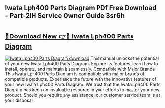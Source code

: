 ## Iwata Lph400 Parts Diagram PDf Free Download - Part-2lH Service Owner Guide 3sr6h

# <h2><a href="http://dfmdova.blite.top/?on=Iwata+Lph400+Parts+Diagram">🔗Download New 👉🔴 Iwata Lph400 Parts Diagram</a></h2>

[![Iwata Lph400 Parts Diagram download](https://i.imgur.com/lujVjoI.png)](http://dfmdova.blite.top/?on=Iwata+Lph400+Parts+Diagram)
This manual unlocks the potential of your new Iwata Lph400 Parts Diagram. Explore its features, learn how to install, operate, and maintain it seamlessly. Compatible with Major Brands This Iwata Lph400 Parts Diagram is compatible with major brands of compatible products. Experience the future with the innovative features of your new Iwata Lph400 Parts Diagram. We trust that the Iwata Lph400 Parts Diagram has been an invaluable resource in your efforts to master your new product. Should you require any assistance, our customer service team is at your disposal.
